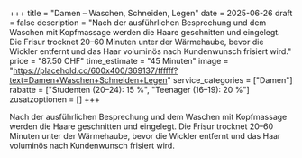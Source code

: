 +++
title = "Damen – Waschen, Schneiden, Legen"
date = 2025-06-26
draft = false
description = "Nach der ausführlichen Besprechung und dem Waschen mit Kopfmassage werden die Haare geschnitten und eingelegt. Die Frisur trocknet 20–60 Minuten unter der Wärmehaube, bevor die Wickler entfernt und das Haar voluminös nach Kundenwunsch frisiert wird."
price = "87.50 CHF"
time_estimate = "45 Minuten"
image = "https://placehold.co/600x400/369137/ffffff?text=Damen+Waschen+Schneiden+Legen"
service_categories = ["Damen"]
rabatte = ["Studenten (20–24): 15 %", "Teenager (16–19): 20 %"]
zusatzoptionen = []
+++

Nach der ausführlichen Besprechung und dem Waschen mit Kopfmassage werden die Haare geschnitten und eingelegt. Die Frisur trocknet 20–60 Minuten unter der Wärmehaube, bevor die Wickler entfernt und das Haar voluminös nach Kundenwunsch frisiert wird.
